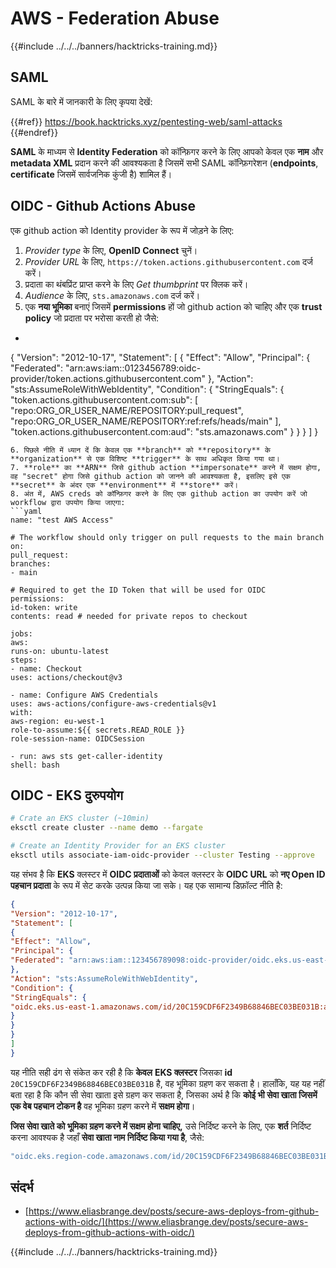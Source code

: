 # AWS - Federation Abuse

{{#include ../../../banners/hacktricks-training.md}}

## SAML

SAML के बारे में जानकारी के लिए कृपया देखें:

{{#ref}}
https://book.hacktricks.xyz/pentesting-web/saml-attacks
{{#endref}}

**SAML** के माध्यम से **Identity Federation** को कॉन्फ़िगर करने के लिए आपको केवल एक **नाम** और **metadata XML** प्रदान करने की आवश्यकता है जिसमें सभी SAML कॉन्फ़िगरेशन (**endpoints**, **certificate** जिसमें सार्वजनिक कुंजी है) शामिल हैं।

## OIDC - Github Actions Abuse

एक github action को Identity provider के रूप में जोड़ने के लिए:

1. _Provider type_ के लिए, **OpenID Connect** चुनें।
2. _Provider URL_ के लिए, `https://token.actions.githubusercontent.com` दर्ज करें।
3. प्रदाता का थंबप्रिंट प्राप्त करने के लिए _Get thumbprint_ पर क्लिक करें।
4. _Audience_ के लिए, `sts.amazonaws.com` दर्ज करें।
5. एक **नया भूमिका** बनाएं जिसमें **permissions** हों जो github action को चाहिए और एक **trust policy** जो प्रदाता पर भरोसा करती हो जैसे:
- ```json
{
"Version": "2012-10-17",
"Statement": [
{
"Effect": "Allow",
"Principal": {
"Federated": "arn:aws:iam::0123456789:oidc-provider/token.actions.githubusercontent.com"
},
"Action": "sts:AssumeRoleWithWebIdentity",
"Condition": {
"StringEquals": {
"token.actions.githubusercontent.com:sub": [
"repo:ORG_OR_USER_NAME/REPOSITORY:pull_request",
"repo:ORG_OR_USER_NAME/REPOSITORY:ref:refs/heads/main"
],
"token.actions.githubusercontent.com:aud": "sts.amazonaws.com"
}
}
}
]
}
```
6. पिछले नीति में ध्यान दें कि केवल एक **branch** को **repository** के **organization** से एक विशिष्ट **trigger** के साथ अधिकृत किया गया था।
7. **role** का **ARN** जिसे github action **impersonate** करने में सक्षम होगा, वह "secret" होगा जिसे github action को जानने की आवश्यकता है, इसलिए इसे एक **secret** के अंदर एक **environment** में **store** करें।
8. अंत में, AWS creds को कॉन्फ़िगर करने के लिए एक github action का उपयोग करें जो workflow द्वारा उपयोग किया जाएगा:
```yaml
name: "test AWS Access"

# The workflow should only trigger on pull requests to the main branch
on:
pull_request:
branches:
- main

# Required to get the ID Token that will be used for OIDC
permissions:
id-token: write
contents: read # needed for private repos to checkout

jobs:
aws:
runs-on: ubuntu-latest
steps:
- name: Checkout
uses: actions/checkout@v3

- name: Configure AWS Credentials
uses: aws-actions/configure-aws-credentials@v1
with:
aws-region: eu-west-1
role-to-assume:${{ secrets.READ_ROLE }}
role-session-name: OIDCSession

- run: aws sts get-caller-identity
shell: bash
```
## OIDC - EKS दुरुपयोग
```bash
# Crate an EKS cluster (~10min)
eksctl create cluster --name demo --fargate
```

```bash
# Create an Identity Provider for an EKS cluster
eksctl utils associate-iam-oidc-provider --cluster Testing --approve
```
यह संभव है कि **EKS** क्लस्टर में **OIDC प्रदाताओं** को केवल क्लस्टर के **OIDC URL** को **नए Open ID पहचान प्रदाता** के रूप में सेट करके उत्पन्न किया जा सके। यह एक सामान्य डिफ़ॉल्ट नीति है:
```json
{
"Version": "2012-10-17",
"Statement": [
{
"Effect": "Allow",
"Principal": {
"Federated": "arn:aws:iam::123456789098:oidc-provider/oidc.eks.us-east-1.amazonaws.com/id/20C159CDF6F2349B68846BEC03BE031B"
},
"Action": "sts:AssumeRoleWithWebIdentity",
"Condition": {
"StringEquals": {
"oidc.eks.us-east-1.amazonaws.com/id/20C159CDF6F2349B68846BEC03BE031B:aud": "sts.amazonaws.com"
}
}
}
]
}
```
यह नीति सही ढंग से संकेत कर रही है कि **केवल** **EKS क्लस्टर** जिसका **id** `20C159CDF6F2349B68846BEC03BE031B` है, वह भूमिका ग्रहण कर सकता है। हालाँकि, यह यह नहीं बता रहा है कि कौन सी सेवा खाता इसे ग्रहण कर सकता है, जिसका अर्थ है कि **कोई भी सेवा खाता जिसमें एक वेब पहचान टोकन है** वह भूमिका ग्रहण करने में **सक्षम होगा**।

**जिस सेवा खाते को भूमिका ग्रहण करने में सक्षम होना चाहिए,** उसे निर्दिष्ट करने के लिए, एक **शर्त** निर्दिष्ट करना आवश्यक है जहाँ **सेवा खाता नाम निर्दिष्ट किया गया है**, जैसे:
```bash
"oidc.eks.region-code.amazonaws.com/id/20C159CDF6F2349B68846BEC03BE031B:sub": "system:serviceaccount:default:my-service-account",
```
## संदर्भ

- [https://www.eliasbrange.dev/posts/secure-aws-deploys-from-github-actions-with-oidc/](https://www.eliasbrange.dev/posts/secure-aws-deploys-from-github-actions-with-oidc/)

{{#include ../../../banners/hacktricks-training.md}}
